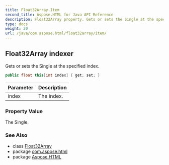 ```yaml
---
title: Float32Array.Item
second_title: Aspose.HTML for Java API Reference
description: Float32Array property. Gets or sets the Single at the specified index
type: docs
weight: 20
url: /java/com.aspose.html/float32array/item/
---
```

## Float32Array indexer

Gets or sets the Single at the specified index.

```java
public float this[int index] { get; set; }
```

| Parameter | Description |
| --- | --- |
| index | The index. |

### Property Value

The Single.

### See Also

* class [Float32Array](../)
* package [com.aspose.html](../../float32array/)
* package [Aspose.HTML](../../../)
